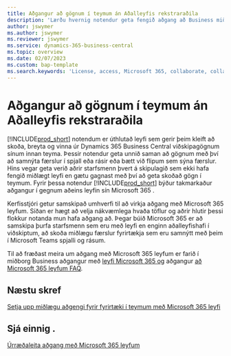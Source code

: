 ```yaml
---
title: Aðgangur að gögnum í teymum án Aðalleyfis rekstraraðila
description: 'Lærðu hvernig notendur geta fengið aðgang að Business miðlægu gögn í  Microsoft Teams  spjalli og rásum, með aðeins  Microsoft 365  leyfi en ekkert aðalleyfi fyrirtækja.'
author: jswymer
ms.author: jswymer
ms.reviewer: jswymer
ms.service: dynamics-365-business-central
ms.topic: overview
ms.date: 02/07/2023
ms.custom: bap-template
ms.search.keywords: 'License, access, Microsoft 365, collaborate, collaboration, Teams, Microsoft Teams'
---
```


# Aðgangur að gögnum í teymum án Aðalleyfis rekstraraðila

[!INCLUDE[prod_short](includes/prod_short.md)] notendum er úthlutað leyfi sem gerir þeim kleift að skoða, breyta og vinna úr  Dynamics 365 Business Central  viðskipagögnum sínum innan teyma. Þessir notendur geta unnið saman að gögnum með því að samnýta færslur í spjall eða rásir eða bætt við flipum sem sýna færslur. Hins vegar geta verið aðrir starfsmenn þvert á skipulagið sem ekki hafa fengið miðlægt leyfi en gætu gagnast með því að geta skoðað gögn í teymum. Fyrir þessa notendur  [!INCLUDE[prod_short](includes/prod_short.md)]  býður takmarkaður aðgangur í gegnum aðeins leyfin sín Microsoft 365 .  

Kerfisstjóri getur samskipað umhverfi til að virkja aðgang með  Microsoft 365  leyfum. Síðan er hægt að velja nákvæmlega hvaða töflur og aðrir hlutir þessi flokkur notanda mun hafa aðgang að. Þegar búið  Microsoft 365  er að samskipa þurfa starfsmenn sem eru með leyfi en enginn aðalleyfishafi í viðskiptum, að skoða miðlægu færslur fyrirtækja sem eru samnýtt með þeim í  Microsoft Teams  spjalli og rásum.

Til að fræðast meira um aðgang með  Microsoft 365  leyfum er farið í miðborg Business aðgangur með  [leyfi  Microsoft 365  og](admin-access-with-m365-license.md)  aðgangur  [að  Microsoft 365  leyfum FAQ](admin-access-with-m365-license-faq.md).

## Næstu skref

[Setja upp miðlægu aðgengi fyrir fyrirtæki í teymum með  Microsoft 365  leyfi](admin-access-with-m365-license-setup.md)  

## Sjá einnig .

[Úrræðaleita aðgang með Microsoft 365 leyfum](admin-access-with-m365-license-troubleshooting.md)  
